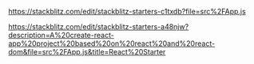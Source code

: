 https://stackblitz.com/edit/stackblitz-starters-c1txdb?file=src%2FApp.js

https://stackblitz.com/edit/stackblitz-starters-a48njw?description=A%20create-react-app%20project%20based%20on%20react%20and%20react-dom&file=src%2FApp.js&title=React%20Starter
